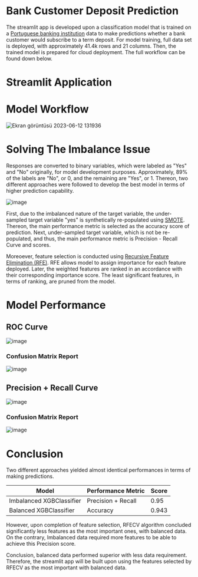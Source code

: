 # Bank Customer Deposit Prediction
 The streamlit app is developed upon a classification model that is trained on a [Portuguese banking institution](https://archive.ics.uci.edu/dataset/222/bank+marketing) data to make predictions whether a bank customer would subscribe to a term deposit. For model training, full data set is deployed, with approximately 41.4k rows and 21 columns. Then, the trained model is prepared for cloud deployment. The full workflow can be found down below.

# Streamlit Application



# Model Workflow


![Ekran görüntüsü 2023-06-12 131936](https://github.com/dfavenfre/customer_deposit_classifier/assets/118773869/1dbbd37d-72be-4066-b691-ee9316285c77)

# Solving The Imbalance Issue
 Responses are converted to binary variables, which were labeled as "Yes" and "No" originally, for model development purposes. Approximately, 89% of the labels are "No", or 0, and the remaining are "Yes", or 1. Thereon, two different approaches were followed to develop the best model in terms of higher prediction capability.
 
![image](https://github.com/dfavenfre/customer_deposit_classifier/assets/118773869/948c7552-7625-4aaa-a561-c6bcd5c7baa3)

 First, due to the imbalanced nature of the target variable, the under-sampled target variable "yes" is synthetically re-populated using [SMOTE](https://imbalanced-learn.org/stable/references/generated/imblearn.over_sampling.SMOTE.html). Thereon, the main performance metric is selected as the accuracy score of prediction. Next, under-sampled target variable, which is not be re-populated, and thus, the main performance metric is Precision - Recall Curve and scores. 
 
 Moreoever, feature selection is conducted using [Recursive Feature Elimination (RFE)](https://scikit-learn.org/stable/modules/generated/sklearn.feature_selection.RFE.html). RFE allows model to assign importance for each feature deployed. Later, the weighted features are ranked in an accordance with their corresponding importance score. The least significant features, in terms of ranking, are pruned from the model.

# Model Performance
## ROC Curve
![image](https://github.com/dfavenfre/customer_deposit_classifier/assets/118773869/861d0fc0-b25c-4f1b-b267-bcfc9afb4368)

### Confusion Matrix Report
![image](https://github.com/dfavenfre/customer_deposit_classifier/assets/118773869/deabf16d-ff15-4ae2-9ef4-02b84471434d)
## Precision + Recall Curve 
![image](https://github.com/dfavenfre/customer_deposit_classifier/assets/118773869/de3388c0-d14c-4dfb-a509-357d3cc2d4d8)
### Confusion Matrix Report
![image](https://github.com/dfavenfre/customer_deposit_classifier/assets/118773869/ff70b620-9e36-4f96-99b5-e98fb69fa643)

# Conclusion
Two different approaches yielded almost identical performances in terms of making predictions. 

| Model | Performance Metric | Score|
| ------|-------------------| -----|
| Imbalanced XGBClassifier| Precision + Recall| 0.95|
| Balanced XGBClassifier| Accuracy | 0.943 |

However, upon completion of feature selection, RFECV algorithm concluded significantly less features as the most important ones, with balanced data. On the contrary, Imbalanced data required more features to be able to achieve this Precision score. 

Conclusion, balanced data performed superior with less data requirement. Therefore, the streamlit app will be built upon using the features selected by RFECV as the most important with balanced data.  



